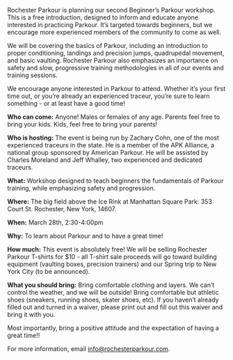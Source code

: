 Rochester Parkour is planning our second Beginner’s Parkour workshop. This is a free introduction, designed to inform and educate anyone interested in practicing Parkour. It’s targeted towards beginners, but we encourage more experienced members of the community to come as well.

We will be covering the basics of Parkour, including an introduction to proper conditioning, landings and precision jumps, quadrupedal movement, and basic vaulting. Rochester Parkour also emphasizes an importance on safety and slow, progressive training methodologies in all of our events and training sessions.

We encourage anyone interested in Parkour to attend. Whether it’s your first time out, or you’re already an experienced traceur, you’re sure to learn something - or at least have a good time!

<span style="font-weight: bold;">Who can come:</span> Anyone! Males or females of any age. Parents feel free to bring your kids. Kids, feel free to bring your parents!

<span style="font-weight: bold;">Who is hosting:</span> The event is being run by Zachary Cohn, one of the most experienced traceurs in the state. He is a member of the APK Alliance, a national group sponsored by American Parkour. He will be assisted by Charles Moreland and Jeff Whalley, two experienced and dedicated traceurs.

<span style="font-weight: bold;">What:</span> Workshop designed to teach beginners the fundamentals of Parkour training, while emphasizing safety and progression.

<span style="font-weight: bold;">Where:</span> The big field above the Ice Rink at Manhattan Square Park: 353 Court St. Rochester, New York, 14607.

<span style="font-weight: bold;">When:</span> March 28th, 2:30-4:00pm

<span style="font-weight: bold;">Why:</span> To learn about Parkour and to have a great time!

<span style="font-weight: bold;">How much:</span> This event is absolutely free! We will be selling Rochester Parkour T-shirts for $10 - all T-shirt sale proceeds will go toward building equipment (vaulting boxes, precision trainers) and our Spring trip to New York City (to be announced).

<span style="font-weight: bold;">What you should bring:</span> Bring comfortable clothing and layers. We can’t control the weather, and we will be outside! Bring comfortable but athletic shoes (sneakers, running shoes, skater shoes, etc). If you haven’t already filled out and turned in a waiver, please print out and fill out this waiver and bring it with you.

Most importantly, bring a positive attitude and the expectation of having a great time!!

For more information, email info@rochesterparkour.com.